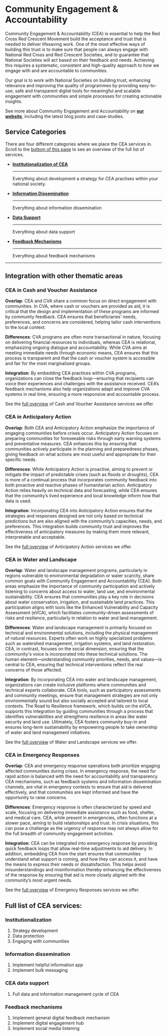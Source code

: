 # Community Engagement & Accountability

Community Engagement & Accountability (CEA) is essential to help the Red Cross Red Crescent Movement build the acceptance and trust that is needed to deliver lifesaving work. One of the most effective ways of building this trust is to make sure that people can always engage with National Red Cross and Red Crescent Societies, and to guarantee that National Societies will act based on their feedback and needs. Achieving this requires a systematic, consistent and high-quality approach to how we engage with and are accountable to communities.

Our goal is to work with National Societies on building trust, enhancing relevance and improving the quality of programmes by providing easy-to-use, safe and transparent digital tools for meaningful and scalable engagement with communities and simple processes for creating actionable insights.   

See more about Community Engagement and Accountability on **[our website](https://510.global/community-engagement-and-accountability/)**, including the latest blog posts and case-studies. 

## Service Categories
There are four different categories where we place the CEA services in. Scroll to the [bottom of this page](#full-list-of-CEA-services) to see an overview of the full list of services.

<!-- markdownlint-disable -->
<div class="grid cards" markdown>

-   [__Institutionalization of CEA__](institutionalization/index.md)

    ---

    Everything about development a strategy for CEA practises within your national society.

-   [__Information Dissemination__](information_dissemination/index.md)

    ---

    Everything about information dissemination

-   [__Data Support__](data_support.md)

    ---

    Everything about data support 

-   [__Feedback Mechanisms__](feedback_mechanisms/index.md)

    ---

    Everything about feedback mechanisms
</div>

<!-- markdownlint-enable -->
---

## Integration with other thematic areas

### CEA in Cash and Voucher Assistance
**Overlap**: CEA and CVA share a common focus on direct engagement with communities. In CVA, where cash or vouchers are provided as aid, it is critical that the design and implementation of these programs are informed by community feedback. CEA ensures that beneficiaries’ needs, preferences, and concerns are considered, helping tailor cash interventions to the local context. 

**Differences**: CVA programs are often more transactional in nature, focusing on delivering financial resources to individuals, whereas CEA is relational, emphasizing ongoing dialogue and accountability. While CVA aims at meeting immediate needs through economic means, CEA ensures that this process is transparent and that the cash or voucher system is accessible and fair for the most marginalized groups. 

**Integration**: By embedding CEA practices within CVA programs, organizations can close the feedback loop—ensuring that recipients can voice their experiences and challenges with the assistance received. CEA’s feedback mechanisms also help organizations adapt and improve CVA systems in real time, ensuring a more responsive and accountable process. 

See the [full overview](https://rodekruis.github.io/data-service-catalogue/cva/) of Cash and Voucher Assistance services we offer.

### CEA in Anticipatory Action  

**Overlap**: Both CEA and Anticipatory Action emphasize the importance of engaging communities before crises occur. Anticipatory Action focuses on preparing communities for foreseeable risks through early warning systems and preventative measures. CEA enhances this by ensuring that communities actively participate in the planning and preparedness phases, giving feedback on what actions are most useful and appropriate for their specific needs. 

**Differences**: While Anticipatory Action is proactive, aiming to prevent or mitigate the impact of predictable crises (such as floods or droughts), CEA is more of a continual process that incorporates community feedback into both proactive and reactive phases of humanitarian action. Anticipatory Action relies heavily on technical data and forecasting, while CEA ensures that the community’s lived experience and local knowledge inform how that data is used. 

**Integration**: Incorporating CEA into Anticipatory Action ensures that the strategies and responses designed are not only based on technical predictions but are also aligned with the community’s capacities, needs, and preferences. This integration builds community trust and improves the effectiveness of anticipatory measures by making them more relevant, interpretable and acceptable.  

See the [full overview](https://rodekruis.github.io/data-service-catalogue/aa/) of Anticipatory Action services we offer. 

### CEA in Water and Landscape

**Overlap**: Water and landscape management programs, particularly in regions vulnerable to environmental degradation or water scarcity, share common goals with Community Engagement and Accountability (CEA). Both areas emphasize the importance of community participation and actively listening to concerns about access to water, land use, and environmental sustainability. CEA ensures that communities play a key role in decisions about water conservation, irrigation, and sustainable land practices. This participation aligns with tools like the Enhanced Vulnerability and Capacity Assessment (eVCA), which facilitates community-driven assessments of risks and resilience, particularly in relation to water and land management.

**Differences**: Water and landscape management is primarily focused on technical and environmental solutions, including the physical management of natural resources. Experts often work on highly specialized problems such as watershed management, irrigation systems, and land restoration. CEA, in contrast, focuses on the social dimension, ensuring that the community's voice is incorporated into these technical solutions. The human element—understanding community priorities, needs, and values—is central to CEA, ensuring that technical interventions reflect the real concerns of those affected.

**Integration**: By incorporating CEA into water and landscape management, organizations can create inclusive platforms where communities and technical experts collaborate. CEA tools, such as participatory assessments and community meetings, ensure that management strategies are not only environmentally sound but also socially accepted and tailored to local contexts. The Road to Resilience framework, which builds on the eVCA, supports this integration by guiding communities through a process that identifies vulnerabilities and strengthens resilience in areas like water security and land use. Ultimately, CEA fosters community buy-in and ensures long-term sustainability by empowering people to take ownership of water and land management initiatives.

See the [full overview](https://rodekruis.github.io/data-service-catalogue/es/) of Water and Landscape services we offer.

### CEA in Emergency Responses

**Overlap**: CEA and emergency response operations both prioritize engaging affected communities during crises. In emergency response, the need for rapid action is balanced with the need for accountability and transparency. CEA mechanisms, such as feedback systems and information dissemination channels, are vital in emergency contexts to ensure that aid is delivered effectively, and that communities are kept informed and have the opportunity to raise concerns. 

**Differences**: Emergency response is often characterized by speed and scale, focusing on delivering immediate assistance such as food, shelter, and medical care. CEA, while present in emergencies, often functions at a slower pace, aiming to build relationships and trust. In crisis situations, this can pose a challenge as the urgency of response may not always allow for the full breadth of community engagement activities. 


**Integration**: CEA can be integrated into emergency response by providing quick feedback loops that allow real-time adjustments to aid delivery. In addition, embedding CEA from the start ensures that communities understand what support is coming, and how they can access it, and have the means to express their needs or dissatisfaction. This helps avoid misunderstandings and misinformation thereby enhancing the effectiveness of the response by ensuring that aid is more closely aligned with the community’s most urgent needs. 

See the [full overview](https://rodekruis.github.io/data-service-catalogue/es/) of Emergency Responses services we offer.

## Full list of CEA services:

### Institutionalization
1. Strategy development
2. Data protection
3. Engaging with communities

### Information dissemination
1. Implement helpful information app
2. Implement bulk messaging

### CEA data support
1. Full data and information management cycle of CEA

### Feedback mechanisms
1. Implement general digital feedback mechanism
2. Implement digital engagement hub
3. Implement social media listening

